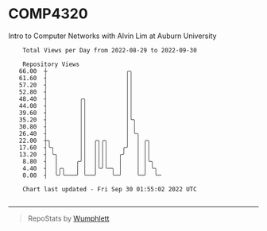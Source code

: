 # COMP4320
Intro to Computer Networks with Alvin Lim at Auburn University

```
    Total Views per Day from 2022-08-29 to 2022-09-30

    Repository Views
   66.00  ┼                      ╭╮
   61.60  ┤                      ││
   57.20  ┤                      ││
   52.80  ┤                      ││
   48.40  ┤         ╭╮           ││
   44.00  ┤         ││           ││
   39.60  ┤         ││           ││
   35.20  ┤         ││           │╰╮
   30.80  ┤         ││           │ │
   26.40  ┤         ││           │ ╰╮
   22.00  ┼╮        ││  ╭╮╭╮     │  │ ╭╮
   17.60  ┤╰╮       ││  ││││    ╭╯  │ ││
   13.20  ┤ ╰╮      ││  ││││   ╭╯   │ ││
    8.80  ┤  │     ╭╯│  ││││   │    │ │╰╮
    4.40  ┤  │╭╮   │ │  │╰╯╰─╮ │    │ │ ╰╮
    0.00  ┤  ╰╯╰───╯ ╰──╯    ╰─╯    ╰─╯  ╰─

    Chart last updated - Fri Sep 30 01:55:02 2022 UTC
    
```

---

> RepoStats by [Wumphlett](https://github.com/Wumphlett)
